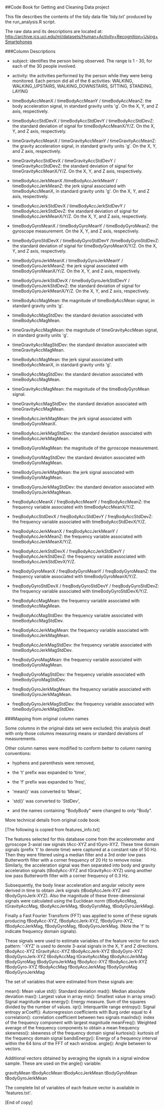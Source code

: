 ##Code Book for Getting and Cleaning Data project

This file describes the contents of the tidy data file 'tidy.txt' produced by the run_analysis.R script. 

The raw data and its descriptions are located at:
http://archive.ics.uci.edu/ml/datasets/Human+Activity+Recognition+Using+Smartphones

###Column Descriptions

* subject: identifies the person being observed.  The range is 1 - 30, for each of the 30 people involved.

* activity:  the activities performed by the person while they were being monitored.  Each person did all of the 6 activities:
WALKING, WALKING_UPSTAIRS, WALKING_DOWNSTAIRS, SITTING, STANDING, LAYING

* timeBodyAccMeanX / timeBodyAccMeanY / timeBodyAccMeanZ: the body acceleration signal, in standard gravity units 'g'.  On the X, Y, and Z axis, respectively. 

* timeBodyAccStdDevX / timeBodyAccStdDevY / timeBodyAccStdDevZ: the standard deviation of signal for timeBodyAccMeanX/Y/Z.
On the X, Y, and Z axis, respectively. 

* timeGravityAccMeanX / timeGravityAccMeanY / timeGravityAccMeanZ: the gravity acceleration signal, in standard gravity units 'g'.  On the X, Y, and Z axis, respectively. 

* timeGravityAccStdDevX / timeGravityAccStdDevY / timeGravityAccStdDevZ:  the standard deviation of signal for 
timeGravityAccMeanX/Y/Z.  On the X, Y, and Z axis, respectively. 

* timeBodyAccJerkMeanX /timeBodyAccJerkMeanY / timeBodyAccJerkMeanZ:  the jerk signal associated with timeBodyAccMeanX, in standard gravity units 'g'.  On the X, Y, and Z axis, respectively. 

* timeBodyAccJerkStdDevX / timeBodyAccJerkStdDevY / timeBodyAccJerkStdDevZ: the standard deviation of signal for 
timeBodyAccJerkMeanX/Y/Z.  On the X, Y, and Z axis, respectively. 

* timeBodyGyroMeanX / timeBodyGyroMeanY /  timeBodyGyroMeanZ: 
the gyroscope measurement.  On the X, Y, and Z axis, respectively. 

* timeBodyGyroStdDevX / timeBodyGyroStdDevY /timeBodyGyroStdDevZ: the standard deviation of signal for timeBodyGyroMeanX/Y/Z.
On the X, Y, and Z axis, respectively. 

* timeBodyGyroJerkMeanX / timeBodyGyroJerkMeanY / timeBodyGyroJerkMeanZ: the jerk signal associated with timeBodyGyroMeanX/Y/Z.
On the X, Y, and Z axis, respectively. 

* timeBodyGyroJerkStdDevX / timeBodyGyroJerkStdDevY /  timeBodyGyroJerkStdDevZ:  the standard deviation of signal for timeBodyGyroJerkMeanX/Y/Z.
On the X, Y, and Z axis, respectively. 

* timeBodyAccMagMean: the magnitude of timeBodyAccMean signal, in standard gravity units 'g'. 

* timeBodyAccMagStdDev: the standard deviation associated with
timeBodyAccMagMean.

* timeGravityAccMagMean: the magnitude of timeGravityAccMean signal, in standard gravity units 'g'.

* timeGravityAccMagStdDev: the standard deviation associated with
timeGravityAccMagMean.

* timeBodyAccMagMean: the jerk signal associated with timeBodyAccMeanX, in standard gravity units 'g'. 

* timeBodyAccMagStdDev: the standard deviation associated with timeBodyAccMagMean.  

* timeGravityAccMagMean: the magnitude of the timeBodyGyroMean signal. 

* timeGravityAccMagStdDev: the standard deviation associated with
timeGravityAccMagMean.

* timeBodyAccJerkMagMean: the jerk signal associated with timeBodyGyroMeanX. 

* timeBodyAccJerkMagStdDev: the standard deviation associated with timeBodyAccJerkMagMean.   

* timeBodyGyroMagMean: the magnitude of the gyroscope measurement.

* timeBodyGyroMagStdDev: the standard deviation associated with timeBodyGyroMagMean.

* timeBodyGyroJerkMagMean: the jerk signal associated with
timeBodyGyroMagMean.

* timeBodyGyroJerkMagStdDev: the standard deviation associated with timeBodyGyroJerkMagMean.

* freqBodyAccMeanX / freqBodyAccMeanY / freqBodyAccMeanZ: 
the frequency variable associated with timeBodyAccMeanX/Y/Z.

* freqBodyAccStdDevX / freqBodyAccStdDevY / freqBodyAccStdDevZ:
the frequency variable associated with timeBodyAccStdDevX/Y/Z.

* freqBodyAccJerkMeanX / freqBodyAccJerkMeanY / freqBodyAccJerkMeanZ: the frequency variable associated with 
timeBodyAccJerkMeanX/Y/Z.

* freqBodyAccJerkStdDevX / freqBodyAccJerkStdDevY / freqBodyAccJerkStdDevZ: the frequency variable associated with 
timeBodyAccJerkStdDevX/Y/Z. 

* freqBodyGyroMeanX / freqBodyGyroMeanY / freqBodyGyroMeanZ:
the frequency variable associated with timeBodyGyroMeanX/Y/Z. 

* freqBodyGyroStdDevX / freqBodyGyroStdDevY / freqBodyGyroStdDevZ:
the frequency variable associated with timeBodyGyroStdDevX/Y/Z.

* freqBodyAccMagMean:  the frequency variable associated with timeBodyAccMagMean. 

* freqBodyAccMagStdDev: the frequency variable associated with timeBodyAccMagStdDev. 

* freqBodyAccJerkMagMean: the frequency variable associated with timeBodyAccJerkMagMean. 

* freqBodyAccJerkMagStdDev: the frequency variable associated with timeBodyAccJerkMagStdDev. 

* freqBodyGyroMagMean: the frequency variable associated with timeBodyGyroMagMean. 

* freqBodyGyroMagStdDev: the frequency variable associated with timeBodyGyroMagStdDev. 

* freqBodyGyroJerkMagMean: the frequency variable associated with timeBodyGyroJerkMagMean. 

* freqBodyGyroJerkMagStdDev: the frequency variable associated with timeBodyGyroJerkMagStdDev. 
  

###Mapping from original column names 

Some columns in the original data set were excluded; this analysis dealt with only those columns measuring means or standard deviations of measurements.

Other column names were modified to conform better to column naming conventions:

* hyphens and parenthesis were removed, 

* the 't' prefix was expanded to 'time',

* the 'f' prefix was expanded to 'freq',

* 'mean()' was converted to 'Mean',

* 'std()' was converted to 'StdDev',

* and the names containing "BodyBody" were changed to only "Body".  

More technical details from original code book:

[The following is copied from features_info.txt]

The features selected for this database come from the accelerometer and gyroscope 3-axial raw signals tAcc-XYZ and tGyro-XYZ. These time domain signals (prefix 't' to denote time) were captured at a constant rate of 50 Hz. Then they were filtered using a median filter and a 3rd order low pass Butterworth filter with a corner frequency of 20 Hz to remove noise. Similarly, the acceleration signal was then separated into body and gravity acceleration signals (tBodyAcc-XYZ and tGravityAcc-XYZ) using another low pass Butterworth filter with a corner frequency of 0.3 Hz.

Subsequently, the body linear acceleration and angular velocity were derived in time to obtain Jerk signals (tBodyAccJerk-XYZ and tBodyGyroJerk-XYZ). Also the magnitude of these three-dimensional signals were calculated using the Euclidean norm (tBodyAccMag, tGravityAccMag, tBodyAccJerkMag, tBodyGyroMag, tBodyGyroJerkMag).

Finally a Fast Fourier Transform (FFT) was applied to some of these signals producing fBodyAcc-XYZ, fBodyAccJerk-XYZ, fBodyGyro-XYZ, fBodyAccJerkMag, fBodyGyroMag, fBodyGyroJerkMag. (Note the 'f' to indicate frequency domain signals).

These signals were used to estimate variables of the feature vector for each pattern:
'-XYZ' is used to denote 3-axial signals in the X, Y and Z directions.
tBodyAcc-XYZ
tGravityAcc-XYZ
tBodyAccJerk-XYZ
tBodyGyro-XYZ
tBodyGyroJerk-XYZ
tBodyAccMag
tGravityAccMag
tBodyAccJerkMag
tBodyGyroMag
tBodyGyroJerkMag
fBodyAcc-XYZ
fBodyAccJerk-XYZ
fBodyGyro-XYZ
fBodyAccMag
fBodyAccJerkMag
fBodyGyroMag
fBodyGyroJerkMag

The set of variables that were estimated from these signals are: 

mean(): Mean value
std(): Standard deviation
mad(): Median absolute deviation 
max(): Largest value in array
min(): Smallest value in array
sma(): Signal magnitude area
energy(): Energy measure. Sum of the squares divided by the number of values. 
iqr(): Interquartile range 
entropy(): Signal entropy
arCoeff(): Autorregresion coefficients with Burg order equal to 4
correlation(): correlation coefficient between two signals
maxInds(): index of the frequency component with largest magnitude
meanFreq(): Weighted average of the frequency components to obtain a mean frequency
skewness(): skewness of the frequency domain signal 
kurtosis(): kurtosis of the frequency domain signal 
bandsEnergy(): Energy of a frequency interval within the 64 bins of the FFT of each window.
angle(): Angle between to vectors.

Additional vectors obtained by averaging the signals in a signal window sample. These are used on the angle() variable:

gravityMean
tBodyAccMean
tBodyAccJerkMean
tBodyGyroMean
tBodyGyroJerkMean

The complete list of variables of each feature vector is available in 'features.txt'.

[End of copy]

